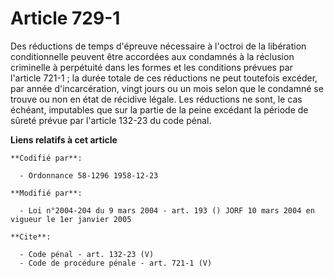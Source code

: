 # Article 729-1

Des réductions de temps d'épreuve nécessaire à l'octroi de la libération conditionnelle peuvent être accordées aux condamnés
à la réclusion criminelle à perpétuité dans les formes et les conditions prévues par l'article 721-1 ; la durée totale de ces
réductions ne peut toutefois excéder, par année d'incarcération, vingt jours ou un mois selon que le condamné se trouve ou
non en état de récidive légale. Les réductions ne sont, le cas échéant, imputables que sur la partie de la peine excédant la
période de sûreté prévue par l'article 132-23 du code pénal.

**Liens relatifs à cet article**

	**Codifié par**:

	  - Ordonnance 58-1296 1958-12-23

	**Modifié par**:

	  - Loi n°2004-204 du 9 mars 2004 - art. 193 () JORF 10 mars 2004 en vigueur le 1er janvier 2005

	**Cite**:

	  - Code pénal - art. 132-23 (V)
	  - Code de procédure pénale - art. 721-1 (V)
